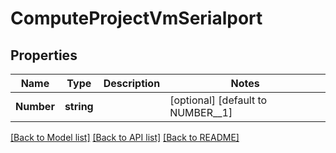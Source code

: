 # ComputeProjectVmSerialport

## Properties

Name | Type | Description | Notes
------------ | ------------- | ------------- | -------------
**Number** | **string** |  | [optional] [default to NUMBER__1]

[[Back to Model list]](../README.md#documentation-for-models) [[Back to API list]](../README.md#documentation-for-api-endpoints) [[Back to README]](../README.md)


